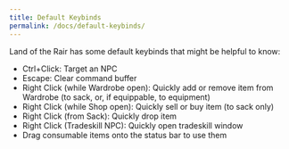 ```yaml
---
title: Default Keybinds
permalink: /docs/default-keybinds/
---
```


Land of the Rair has some default keybinds that might be helpful to know:

* Ctrl+Click: Target an NPC
* Escape: Clear command buffer
* Right Click (while Wardrobe open): Quickly add or remove item from Wardrobe (to sack, or, if equippable, to equipment)
* Right Click (while Shop open): Quickly sell or buy item (to sack only)
* Right Click (from Sack): Quickly drop item
* Right Click (Tradeskill NPC): Quickly open tradeskill window
* Drag consumable items onto the status bar to use them
